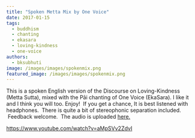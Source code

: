 ```yaml
---
title: "Spoken Metta Mix by One Voice"
date: 2017-01-15
tags: 
  - buddhism
  - chanting
  - ekasara
  - loving-kindness
  - one-voice
authors: 
  - bksubhuti
image: /images/images/spokenmix.png
featured_image: /images/images/spokenmix.png
---
```


This is a spoken English version of the Discourse on Loving-Kindness (Metta Sutta), mixed with the Pāi chanting of One Voice (EkaSara). I like it and I think you will too. Enjoy!  If you get a chance, It is best listened with headphones.  There is quite a bit of stereophonic separation included.  Feedback welcome.  The audio is uploaded [here.](https://archive.org/details/MettaOnevoiceEnglishmix6Session)

https://www.youtube.com/watch?v=aMpSVv2ZdvI